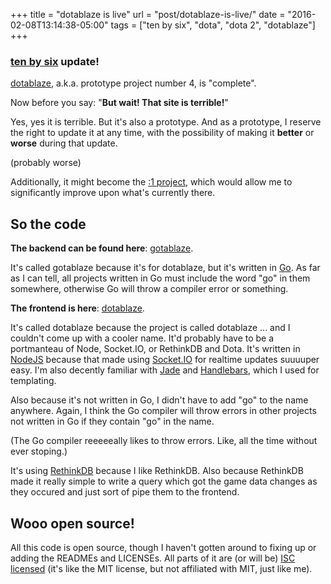+++
title = "dotablaze is live"
url = "post/dotablaze-is-live/"
date = "2016-02-08T13:14:38-05:00"
tags = ["ten by six", "dota", "dota 2", "dotablaze"]
+++

### [ten by six](/tags/ten-by-six) update!

[dotablaze](http://www.dotablaze.com), a.k.a. prototype project number 4, is
"complete".

Now before you say: "**But wait! That site is terrible!**"

Yes, yes it is terrible.
But it's also a prototype.
And as a prototype, I reserve the right to update it at any time, with the
possibility of making it **better** or **worse** during that update.

(probably worse)

Additionally, it might become the [:1 project](post/100-10-1/), which would
allow me to significantly improve upon what's currently there.

## So the code

**The backend can be found here**:
[gotablaze](https://github.com/ifo/gotablaze).

It's called gotablaze because it's for dotablaze, but it's written in
[Go](https://golang.org/).
As far as I can tell, all projects written in Go must include the word "go" in
them somewhere, otherwise Go will throw a compiler error or something.

**The frontend is here**: [dotablaze](https://github.com/ifo/dotablaze).

It's called dotablaze because the project is called dotablaze ... and I couldn't
come up with a cooler name.
It'd probably have to be a portmanteau of Node, Socket.IO, or RethinkDB and
Dota.
It's written in [NodeJS](https://nodejs.org) because that made using
[Socket.IO](http://socket.io/) for realtime updates suuuuper easy.
I'm also decently familiar with [Jade](http://jade-lang.com/) and
[Handlebars](http://handlebarsjs.com/), which I used for templating.

Also because it's not written in Go, I didn't have to add "go" to the name
anywhere.
Again, I think the Go compiler will throw errors in other projects not written
in Go if they contain "go" in the name.

(The Go compiler reeeeeally likes to throw errors. Like, all the time
without ever stoping.)

It's using [RethinkDB](http://rethinkdb.com/) because I like RethinkDB.
Also because RethinkDB made it really simple to write a query which got the game
data changes as they occured and just sort of pipe them to the frontend.

## Wooo open source!

All this code is open source, though I haven't gotten around to fixing up or
adding the READMEs and LICENSEs.
All parts of it are (or will be)
[ISC licensed](https://en.wikipedia.org/wiki/ISC_license) (it's like the MIT
license, but not affiliated with MIT, just like me).
